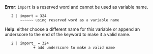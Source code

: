 **Error**: `import` is a reserved word and cannot be used as variable name.

```
   2 | import = 324
       ~~~~~~ using reserved word as a variable name
```

**Help**: either choose a different name for this variable or append an
underscore to the end of the keyword to make it a valid name.

```
   2 | import_ = 324
             + add underscore to make a valid name
```

